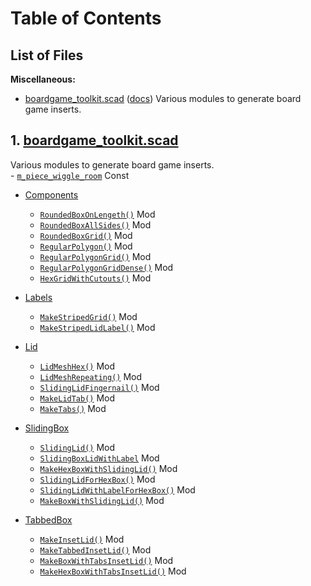 # Table of Contents

## List of Files

**Miscellaneous:** 

- [boardgame\_toolkit.scad](#1-boardgame_toolkitscad) ([docs](boardgame_toolkit.scad))
Various modules to generate board game inserts.

## 1. [boardgame\_toolkit.scad](boardgame_toolkit.scad)

Various modules to generate board game inserts.  
    - [`m_piece_wiggle_room`](boardgame_toolkit.scad#constant-m_piece_wiggle_room) Const
    
- [Components](boardgame_toolkit.scad#section-components)  
    - [`RoundedBoxOnLengeth()`](boardgame_toolkit.scad#module-roundedboxonlengeth) Mod
    - [`RoundedBoxAllSides()`](boardgame_toolkit.scad#module-roundedboxallsides) Mod
    - [`RoundedBoxGrid()`](boardgame_toolkit.scad#module-roundedboxgrid) Mod
    - [`RegularPolygon()`](boardgame_toolkit.scad#module-regularpolygon) Mod
    - [`RegularPolygonGrid()`](boardgame_toolkit.scad#module-regularpolygongrid) Mod
    - [`RegularPolygonGridDense()`](boardgame_toolkit.scad#module-regularpolygongriddense) Mod
    - [`HexGridWithCutouts()`](boardgame_toolkit.scad#module-hexgridwithcutouts) Mod
    
- [Labels](boardgame_toolkit.scad#section-labels)  
    - [`MakeStripedGrid()`](boardgame_toolkit.scad#module-makestripedgrid) Mod
    - [`MakeStripedLidLabel()`](boardgame_toolkit.scad#module-makestripedlidlabel) Mod
    
- [Lid](boardgame_toolkit.scad#section-lid)  
    - [`LidMeshHex()`](boardgame_toolkit.scad#module-lidmeshhex) Mod
    - [`LidMeshRepeating()`](boardgame_toolkit.scad#module-lidmeshrepeating) Mod
    - [`SlidingLidFingernail()`](boardgame_toolkit.scad#module-slidinglidfingernail) Mod
    - [`MakeLidTab()`](boardgame_toolkit.scad#module-makelidtab) Mod
    - [`MakeTabs()`](boardgame_toolkit.scad#module-maketabs) Mod
    
- [SlidingBox](boardgame_toolkit.scad#section-slidingbox)  
    - [`SlidingLid()`](boardgame_toolkit.scad#module-slidinglid) Mod
    - [`SlidingBoxLidWithLabel`](boardgame_toolkit.scad#module-slidingboxlidwithlabel) Mod
    - [`MakeHexBoxWithSlidingLid()`](boardgame_toolkit.scad#module-makehexboxwithslidinglid) Mod
    - [`SlidingLidForHexBox()`](boardgame_toolkit.scad#module-slidinglidforhexbox) Mod
    - [`SlidingLidWithLabelForHexBox()`](boardgame_toolkit.scad#module-slidinglidwithlabelforhexbox) Mod
    - [`MakeBoxWithSlidingLid()`](boardgame_toolkit.scad#module-makeboxwithslidinglid) Mod
    
- [TabbedBox](boardgame_toolkit.scad#section-tabbedbox)  
    - [`MakeInsetLid()`](boardgame_toolkit.scad#module-makeinsetlid) Mod
    - [`MakeTabbedInsetLid()`](boardgame_toolkit.scad#module-maketabbedinsetlid) Mod
    - [`MakeBoxWithTabsInsetLid()`](boardgame_toolkit.scad#module-makeboxwithtabsinsetlid) Mod
    - [`MakeHexBoxWithTabsInsetLid()`](boardgame_toolkit.scad#module-makehexboxwithtabsinsetlid) Mod
    

